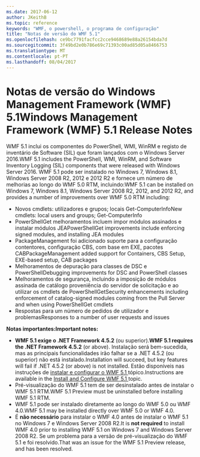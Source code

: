 ```yaml
---
ms.date: 2017-06-12
author: JKeithB
ms.topic: reference
keywords: "WMF, o powershell, o programa de configuração"
title: "Notas de versão do WMF 5.1"
ms.openlocfilehash: ce9bc7791facfcc2cce9468689e88a26154bda7d
ms.sourcegitcommit: 3f49bd2e0b786e69c71393c00ad85d05a8466753
ms.translationtype: MT
ms.contentlocale: pt-PT
ms.lasthandoff: 08/04/2017
---
```

# <a name="windows-management-framework-wmf-51-release-notes"></a><span data-ttu-id="a04cc-103">Notas de versão do Windows Management Framework (WMF) 5.1</span><span class="sxs-lookup"><span data-stu-id="a04cc-103">Windows Management Framework (WMF) 5.1 Release Notes</span></span> #

<span data-ttu-id="a04cc-104">WMF 5.1 inclui os componentes do PowerShell, WMI, WinRM e registo de inventário de Software (SIL) que foram lançados com o Windows Server 2016.</span><span class="sxs-lookup"><span data-stu-id="a04cc-104">WMF 5.1 includes the PowerShell, WMI, WinRM, and Software Inventory Logging (SIL) components that were released with Windows Server 2016.</span></span>
<span data-ttu-id="a04cc-105">WMF 5.1 pode ser instalado no Windows 7, Windows 8.1, Windows Server 2008 R2, 2012 e 2012 R2 e fornece um número de melhorias ao longo do WMF 5.0 RTM, incluindo:</span><span class="sxs-lookup"><span data-stu-id="a04cc-105">WMF 5.1 can be installed on Windows 7, Windows 8.1, Windows Server 2008 R2, 2012, and 2012 R2, and provides a number of improvements over WMF 5.0 RTM including:</span></span>

- <span data-ttu-id="a04cc-106">Novos cmdlets: utilizadores e grupos; locais Get-ComputerInfo</span><span class="sxs-lookup"><span data-stu-id="a04cc-106">New cmdlets: local users and groups; Get-ComputerInfo</span></span>
- <span data-ttu-id="a04cc-107">PowerShellGet melhoramentos incluem impor módulos assinados e instalar módulos JEA</span><span class="sxs-lookup"><span data-stu-id="a04cc-107">PowerShellGet improvements include enforcing signed modules, and installing JEA modules</span></span>
- <span data-ttu-id="a04cc-108">PackageManagement foi adicionado suporte para a configuração contentores, configuração CBS, com base em EXE, pacotes CAB</span><span class="sxs-lookup"><span data-stu-id="a04cc-108">PackageManagement added support for Containers, CBS Setup, EXE-based setup, CAB packages</span></span>
- <span data-ttu-id="a04cc-109">Melhoramentos de depuração para classes de DSC e PowerShell</span><span class="sxs-lookup"><span data-stu-id="a04cc-109">Debugging improvements for DSC and PowerShell classes</span></span>
- <span data-ttu-id="a04cc-110">Melhoramentos de segurança, incluindo a imposição de módulos assinada de catálogo proveniência do servidor de solicitação e ao utilizar os cmdlets de PowerShellGet</span><span class="sxs-lookup"><span data-stu-id="a04cc-110">Security enhancements including enforcement of catalog-signed modules coming from the Pull Server and when using PowerShellGet cmdlets</span></span>
- <span data-ttu-id="a04cc-111">Respostas para um número de pedidos de utilizador e problemas</span><span class="sxs-lookup"><span data-stu-id="a04cc-111">Responses to a number of user requests and issues</span></span>

<span data-ttu-id="a04cc-112">**Notas importantes:**</span><span class="sxs-lookup"><span data-stu-id="a04cc-112">**Important notes:**</span></span>

- <span data-ttu-id="a04cc-113">**WMF 5.1 exige o .NET Framework 4.5.2** (ou superior).</span><span class="sxs-lookup"><span data-stu-id="a04cc-113">**WMF 5.1 requires the .NET Framework 4.5.2** (or above).</span></span> <span data-ttu-id="a04cc-114">Instalação será bem-sucedida, mas as principais funcionalidades irão falhar se a .NET 4.5.2 (ou superior) não está instalado.</span><span class="sxs-lookup"><span data-stu-id="a04cc-114">Installation will succeed, but key features will fail if .NET 4.5.2 (or above) is not installed.</span></span> <span data-ttu-id="a04cc-115">Estão disponíveis nas instruções de [instalar e configurar o WMF 5.1 ](https://msdn.microsoft.com/en-us/powershell/wmf/5.1/install-configure) tópico.</span><span class="sxs-lookup"><span data-stu-id="a04cc-115">Instructions are available in the [Install and Configure WMF 5.1 ](https://msdn.microsoft.com/en-us/powershell/wmf/5.1/install-configure) topic.</span></span>
- <span data-ttu-id="a04cc-116">Pré-visualização do WMF 5.1 tem de ser desinstalado antes de instalar o WMF 5.1 RTM.</span><span class="sxs-lookup"><span data-stu-id="a04cc-116">WMF 5.1 Preview must be uninstalled before installing WMF 5.1 RTM.</span></span>
- <span data-ttu-id="a04cc-117">WMF 5.1 pode ser instalado diretamente ao longo do WMF 5.0 ou WMF 4.0.</span><span class="sxs-lookup"><span data-stu-id="a04cc-117">WMF 5.1 may be installed directly over WMF 5.0 or WMF 4.0.</span></span>
- <span data-ttu-id="a04cc-118">É __não necessário__ para instalar o WMF 4.0 antes de instalar o WMF 5.1 no Windows 7 e Windows Server 2008 R2.</span><span class="sxs-lookup"><span data-stu-id="a04cc-118">It is __not required__ to install WMF 4.0 prior to installing WMF 5.1 on Windows 7 and Windows Server 2008 R2.</span></span> <span data-ttu-id="a04cc-119">Se um problema para a versão de pré-visualização do WMF 5.1 e foi resolvido.</span><span class="sxs-lookup"><span data-stu-id="a04cc-119">That was an issue for the WMF 5.1 Preview release, and has been resolved.</span></span>  


